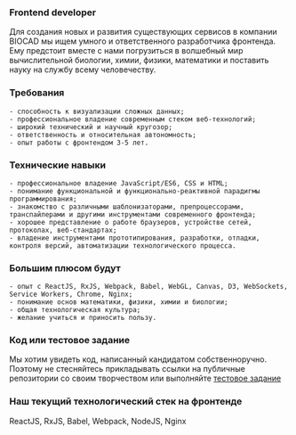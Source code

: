 ### Frontend developer
Для создания новых и развития существующих сервисов в компании BIOCAD мы ищем умного и ответственного разработчика фронтенда. Ему предстоит вместе с нами погрузиться в волшебный мир вычислительной биологии, химии, физики, математики и поставить науку на службу всему человечеству.

### Требования
    - способность к визуализации сложных данных;
    - профессиональное владение современным стеком веб-технологий;
    - широкий технический и научный кругозор;
    - ответственность и относительная автономность;
    - опыт работы с фронтендом 3-5 лет.

### Технические навыки
    - профессиональное владение JavaScript/ES6, CSS и HTML;
    - понимание функциональной и функционально-реактивной парадигмы программирования;
    - знакомство с различными шаблонизаторами, препроцессорами, транспайлерами и другими инструментами современного фронтенда;
    - хорошее представление о работе браузеров, устройстве сетей, протоколах, веб-стандартах;
    - владение инструментами прототипирования, разработки, отладки, контроля версий, автоматизации технологического процесса.

### Большим плюсом будут
    - опыт с ReactJS, RxJS, Webpack, Babel, WebGL, Canvas, D3, WebSockets, Service Workers, Chrome, Nginx;
    - понимание основ математики, физики, химии и биологии;
    - общая технологическая культура;
    - желание учиться и приносить пользу.

### Код или тестовое задание
Мы хотим увидеть код, написанный кандидатом собственноручно. Поэтому не стесняйтесь прикладывать ссылки на публичные репозитории со своим творчеством или выполняйте [тестовое задание](/positions/front-test.md)

### Наш текущий технологический стек на фронтенде
ReactJS, RxJS, Babel, Webpack, NodeJS, Nginx

